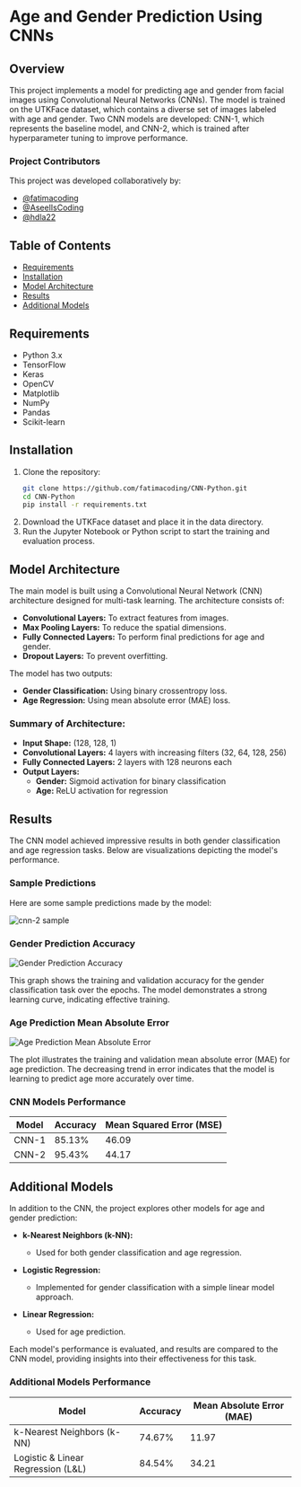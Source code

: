 # Age and Gender Prediction Using CNNs

## Overview

This project implements a model for predicting age and gender from facial images using Convolutional Neural Networks (CNNs). The model is trained on the UTKFace dataset, which contains a diverse set of images labeled with age and gender. Two CNN models are developed: CNN-1, which represents the baseline model, and CNN-2, which is trained after hyperparameter tuning to improve performance.

### Project Contributors

This project was developed collaboratively by:
- [@fatimacoding](https://github.com/fatimacoding)
- [@AseelIsCoding](https://github.com/AseelIsCoding)
- [@hdla22](https://github.com/hdla22)

## Table of Contents
- [Requirements](#requirements)
- [Installation](#installation)
- [Model Architecture](#model-architecture)
- [Results](#results)
- [Additional Models](#additional-models)

## Requirements
- Python 3.x
- TensorFlow
- Keras
- OpenCV
- Matplotlib
- NumPy
- Pandas
- Scikit-learn

## Installation
1. Clone the repository:
   ```bash
   git clone https://github.com/fatimacoding/CNN-Python.git
   cd CNN-Python
   pip install -r requirements.txt
2. Download the UTKFace dataset and place it in the data directory.
3. Run the Jupyter Notebook or Python script to start the training and evaluation process.

## Model Architecture

The main model is built using a Convolutional Neural Network (CNN) architecture designed for multi-task learning. The architecture consists of:

- **Convolutional Layers:** To extract features from images.
- **Max Pooling Layers:** To reduce the spatial dimensions.
- **Fully Connected Layers:** To perform final predictions for age and gender.
- **Dropout Layers:** To prevent overfitting.

The model has two outputs:

- **Gender Classification:** Using binary crossentropy loss.
- **Age Regression:** Using mean absolute error (MAE) loss.

### Summary of Architecture:
- **Input Shape:** (128, 128, 1)
- **Convolutional Layers:** 4 layers with increasing filters (32, 64, 128, 256)
- **Fully Connected Layers:** 2 layers with 128 neurons each
- **Output Layers:**
  - **Gender:** Sigmoid activation for binary classification
  - **Age:** ReLU activation for regression

## Results

The CNN model achieved impressive results in both gender classification and age regression tasks. Below are visualizations depicting the model's performance.

### Sample Predictions

Here are some sample predictions made by the model:

![cnn-2 sample](https://github.com/user-attachments/assets/0e29de30-0f6f-43ee-8407-90570175aa0d)


### Gender Prediction Accuracy
![Gender Prediction Accuracy](https://github.com/user-attachments/assets/d1ddc9d3-511b-479f-9fe3-40db6007f942)

This graph shows the training and validation accuracy for the gender classification task over the epochs. The model demonstrates a strong learning curve, indicating effective training.

### Age Prediction Mean Absolute Error
![Age Prediction Mean Absolute Error](https://github.com/user-attachments/assets/7f2c5d4e-fd3d-443f-94d5-b38d1129aa30)

The plot illustrates the training and validation mean absolute error (MAE) for age prediction. The decreasing trend in error indicates that the model is learning to predict age more accurately over time.

### CNN Models Performance

| Model   | Accuracy | Mean Squared Error (MSE) |
|---------|----------|----------------------------|
| CNN-1   | 85.13%   | 46.09                      |
| CNN-2   | 95.43%   | 44.17                      |

## Additional Models

In addition to the CNN, the project explores other models for age and gender prediction:

- **k-Nearest Neighbors (k-NN):**
  - Used for both gender classification and age regression.

- **Logistic Regression:**
  - Implemented for gender classification with a simple linear model approach.

- **Linear Regression:**
  - Used for age prediction.

Each model's performance is evaluated, and results are compared to the CNN model, providing insights into their effectiveness for this task.

### Additional Models Performance

| Model       | Accuracy | Mean Absolute Error (MAE) |
|-------------|----------|---------------------------|
| k-Nearest Neighbors (k-NN) | 74.67%   | 11.97                     |
| Logistic & Linear Regression (L&L) | 84.54%   | 34.21                     |
